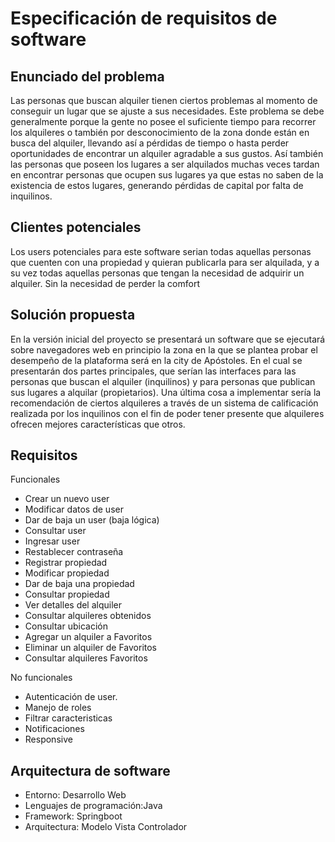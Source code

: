 # Especificación de requisitos de software

## Enunciado del problema

Las personas que buscan alquiler tienen ciertos problemas al momento de conseguir un lugar que se ajuste a sus necesidades. Este problema se debe generalmente porque la gente no posee el suficiente tiempo para recorrer los alquileres o también por desconocimiento de la zona donde están en busca del alquiler, llevando así a pérdidas de tiempo o hasta perder oportunidades de encontrar un alquiler agradable a sus gustos.
Así también las personas que poseen los lugares a ser alquilados muchas veces tardan en encontrar personas que ocupen sus lugares ya que estas no saben de la existencia de estos lugares, generando pérdidas de capital por falta de inquilinos.


## Clientes potenciales

Los users potenciales para este software serian todas aquellas personas que cuenten con una propiedad y quieran publicarla para ser alquilada, y a su vez todas aquellas personas que tengan la necesidad de adquirir un alquiler.
Sin la necesidad de perder la comfort

## Solución propuesta 

En la versión inicial del proyecto se presentará un software que se ejecutará sobre navegadores web en principio la zona en la que se plantea probar el desempeño de la plataforma será en la city de Apóstoles.
En el cual se presentarán dos partes principales, que serían las interfaces para las personas que buscan el alquiler (inquilinos) y para personas que publican sus lugares a alquilar (propietarios).
Una última cosa a implementar sería la recomendación de ciertos alquileres a través de un sistema de calificación realizada por los inquilinos con el fin de poder tener presente que alquileres ofrecen mejores características que otros.

## Requisitos

Funcionales

- Crear un nuevo user
- Modificar datos de user
- Dar de baja un user (baja lógica)
- Consultar user
- Ingresar user
- Restablecer contraseña
- Registrar propiedad
- Modificar propiedad
- Dar de baja una propiedad
- Consultar propiedad
- Ver detalles del alquiler
- Consultar alquileres obtenidos
- Consultar ubicación
- Agregar un alquiler a Favoritos
- Eliminar un alquiler de Favoritos
- Consultar alquileres Favoritos

No funcionales

- Autenticación de user. 
- Manejo de roles
- Filtrar caracteristicas
- Notificaciones
- Responsive

## Arquitectura de software

- Entorno: Desarrollo Web
- Lenguajes de programación:Java
- Framework: Springboot
- Arquitectura: Modelo Vista Controlador



